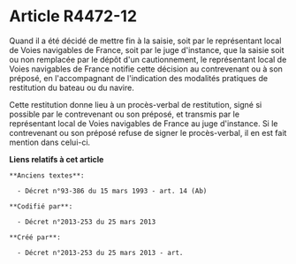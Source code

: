 # Article R4472-12

Quand il a été décidé de mettre fin à la saisie, soit par le représentant local de Voies navigables de France, soit par le
juge d'instance, que la saisie soit ou non remplacée par le dépôt d'un cautionnement, le représentant local de Voies
navigables de France notifie cette décision au contrevenant ou à son préposé, en l'accompagnant de l'indication des modalités
pratiques de restitution du bateau ou du navire.

Cette restitution donne lieu à un procès-verbal de restitution, signé si possible par le contrevenant ou son préposé, et
transmis par le représentant local de Voies navigables de France au juge d'instance. Si le contrevenant ou son préposé refuse
de signer le procès-verbal, il en est fait mention dans celui-ci.

**Liens relatifs à cet article**

	**Anciens textes**:

	  - Décret n°93-386 du 15 mars 1993 - art. 14 (Ab)

	**Codifié par**:

	  - Décret n°2013-253 du 25 mars 2013

	**Créé par**:

	  - Décret n°2013-253 du 25 mars 2013 - art.
